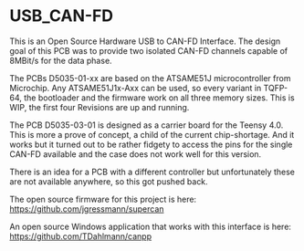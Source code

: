 # USB_CAN-FD

This is an Open Source Hardware USB to CAN-FD Interface.
The design goal of this PCB was to provide two isolated CAN-FD channels capable of 8MBit/s for the data phase.

The PCBs D5035-01-xx are based on the ATSAME51J microcontroller from Microchip.
Any ATSAME51J1x-Axx can be used, so every variant in TQFP-64, the bootloader and the firmware work on all three memory sizes.
This is WIP, the first four Revisions are up and running.

The PCB D5035-03-01 is designed as a carrier board for the Teensy 4.0.
This is more a prove of concept, a child of the current chip-shortage.
And it works but it turned out to be rather fidgety to access the pins
for the single CAN-FD available and the case does not work well for this version.

There is an idea for a PCB with a different controller but unfortunately these are not
available anywhere, so this got pushed back.

The open source firmware for this project is here: https://github.com/jgressmann/supercan

An open source Windows application that works with this interface is here: https://github.com/TDahlmann/canpp
